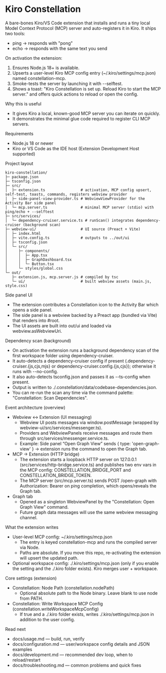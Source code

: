 # Kiro Constellation

A bare-bones Kiro/VS Code extension that installs and runs a tiny local Model Context Protocol (MCP) server and auto-registers it in Kiro. It ships two tools:

- ping → responds with "pong"
- echo → responds with the same text you send

On activation the extension:
1) Ensures Node.js 18+ is available.
2) Upserts a user-level Kiro MCP config entry (~/.kiro/settings/mcp.json) named constellation-mcp.
3) Smoke-tests the server by launching it with --selftest.
4) Shows a toast: "Kiro Constellation is set up. Reload Kiro to start the MCP server." and offers quick actions to reload or open the config.

Why this is useful
- It gives Kiro a local, known-good MCP server you can iterate on quickly.
- It demonstrates the minimal glue code required to register CLI MCP servers.

Requirements
- Node.js 18 or newer
- Kiro or VS Code as the IDE host (Extension Development Host supported)

Project layout

```
kiro-constellation/
├─ package.json
├─ tsconfig.json
├─ src/
│  ├─ extension.ts                # activation, MCP config upsert, self-test, toasts, commands, registers webview provider
│  ├─ side-panel-view-provider.ts # WebviewViewProvider for the Activity Bar side panel
│  └─ mcp.server.ts               # minimal MCP server (stdio) with ping/echo + --selftest
├─ src/services/
│  └─ dependency-cruiser.service.ts # runScan() integrates dependency-cruiser (background scan)
├─ webview-ui/                    # UI source (Preact + Vite)
│  ├─ index.html
│  ├─ vite.config.ts              # outputs to ../out/ui
│  ├─ tsconfig.json
│  └─ src/
│     ├─ components/
│     │  ├─ App.tsx
│     │  ├─ GraphDashboard.tsx
│     │  └─ Button.tsx
│     └─ styles/global.css
└─ out/
   ├─ extension.js, mcp.server.js # compiled by tsc
   └─ ui/                         # built webview assets (main.js, style.css)
```

Side panel UI
- The extension contributes a Constellation icon to the Activity Bar which opens a side panel.
- The side panel is a webview backed by a Preact app (bundled via Vite) that renders into #root.
- The UI assets are built into out/ui and loaded via webview.asWebviewUri.

Dependency scan (background)
- On activation the extension runs a background dependency scan of the first workspace folder using dependency-cruiser.
- It auto-detects a dependency-cruiser config if present (.dependency-cruiser.{js,cjs,mjs} or dependency-cruiser.config.{js,cjs}); otherwise it runs with --no-config.
- It also auto-detects tsconfig.json and passes it as --ts-config when present.
- Output is written to ./.constellation/data/codebase-dependencies.json.
- You can re-run the scan any time via the command palette: "Constellation: Scan Dependencies".

Event architecture (overview)
- Webview ↔ Extension (UI messaging)
  - Webview UI posts messages via window.postMessage (wrapped by webview-ui/src/services/messenger.ts).
  - Providers and WebviewPanels receive messages and route them through src/services/messenger.service.ts.
  - Example: Side panel “Open Graph View” sends { type: 'open-graph-view' } → extension runs the command to open the Graph tab.
- MCP → Extension (HTTP bridge)
  - The extension starts a loopback HTTP server on 127.0.0.1 (src/services/http-bridge.service.ts) and publishes two env vars in the MCP config: CONSTELLATION_BRIDGE_PORT and CONSTELLATION_BRIDGE_TOKEN.
  - The MCP server (src/mcp.server.ts) sends POST /open-graph with Authorization: Bearer <token> on ping completion, which opens/reveals the Graph tab.
- Graph tab
  - Opened as a singleton WebviewPanel by the "Constellation: Open Graph View" command.
  - Future graph data messages will use the same webview messaging channel.

What the extension writes
- User-level MCP config: ~/.kiro/settings/mcp.json
  - The entry is keyed constellation-mcp and runs the compiled server via Node.
  - Paths are absolute. If you move this repo, re-activating the extension will upsert the updated path.
- Optional workspace config: ./.kiro/settings/mcp.json (only if you enable the setting and the ./.kiro folder exists). Kiro merges user + workspace.

Core settings (extension)
- Constellation: Node Path (constellation.nodePath)
  - Optional absolute path to the Node binary. Leave blank to use node from PATH.
- Constellation: Write Workspace MCP Config (constellation.writeWorkspaceMcpConfig)
  - If true and a ./.kiro folder exists, writes ./.kiro/settings/mcp.json in addition to the user config.

Read next
- docs/usage.md — build, run, verify
- docs/configuration.md — user/workspace config details and JSON examples
- docs/development.md — recommended dev loop, when to reload/restart
- docs/troubleshooting.md — common problems and quick fixes

